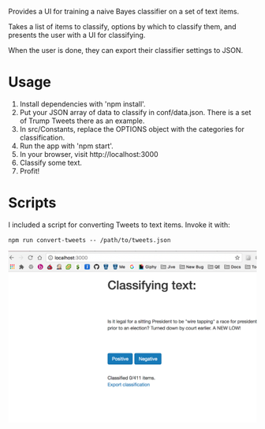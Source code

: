 Provides a UI for training a naive Bayes classifier on a set of text items. 

Takes a list of items to classify, options by which to classify them, and presents the user with a UI for classifying.

When the user is done, they can export their classifier settings to JSON.

# Usage

1. Install dependencies with 'npm install'.
2. Put your JSON array of data to classify in conf/data.json. There is a set of Trump Tweets there as an example.
3. In src/Constants, replace the OPTIONS object with the categories for classification. 
4. Run the app with 'npm start'.
5. In your browser, visit http://localhost:3000
6. Classify some text. 
7. Profit!

# Scripts

I included a script for converting Tweets to text items. Invoke it with:
```
npm run convert-tweets -- /path/to/tweets.json
```

![UI screenshot](/img/ui.png)